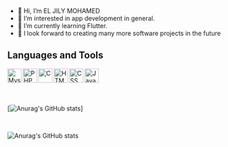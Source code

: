 - 👋 Hi, I’m EL JILY MOHAMED
- 👀 I’m interested in 
app development in general.
- 🌱 I’m currently learning Flutter.
- 💞️ I look forward to creating many more software projects in the future <br />

## Languages and Tools 
<img align="left" alt="Mysqli" width="32px" src="https://mpng.subpng.com/20180824/ktx/kisspng-mysql-workbench-computer-icons-logo-portable-netwo-thezedt-tech-tips-and-random-thoughts-5b80352110ca84.1955496015351288650688.jpg" /> 
<img align="left" alt="PHP" width="32px" src="https://banner2.cleanpng.com/20180724/bhb/kisspng-logo-php-html-5b57c278415ab9.8092346315324780722677.jpg" /> 
<img align="left" alt="C" width="32px" src="https://img.icons8.com/color/344/c-programming.png" /> 
<img align="left" alt="HTML" width="32px" src="https://img.icons8.com/color/344/html-5--v1.png" />
<img align="left" alt="CSS" width="32px" src="https://img.icons8.com/color/344/css3.png"/>  
<img align="left" alt="JavaScript" width="32px" src="https://img.icons8.com/color/344/javascript--v1.png" /> <br /> <br /> 


[telegram]: https://t.me/Babe_Saleh_Mahfoud
[linkedin]: https://www.linkedin.com/in/babe-saleh-mahfoud-519b52200/
<br /> <br /> 
[![Anurag's GitHub stats](https://github-readme-stats.vercel.app/api?username=babe-saleh-mahfoud&show_icons=true&theme=radical&count_private=true)]

<br/>
<!---
babe-saleh-mahfoud/babe-saleh-mahfoud is a ✨ special ✨ repository because its `README.md` (this file) appears on your GitHub profile.
You can click the Preview link to take a look at your changes.
--->




![Anurag's GitHub stats](https://github-readme-stats.vercel.app/api?username=hamade-kj&show_icons=true&theme=radical&count_private=true)



